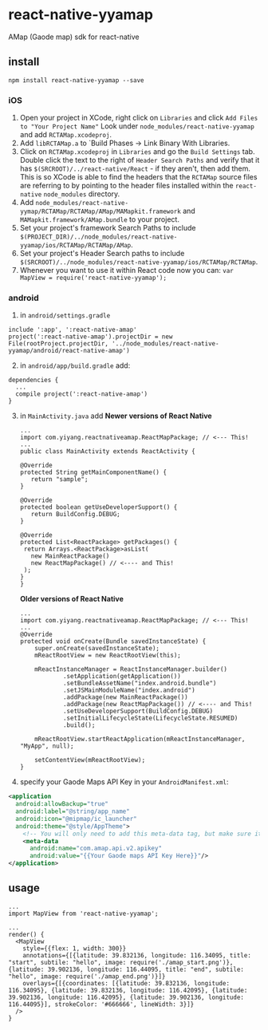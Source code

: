 # react-native-yyamap
AMap (Gaode map) sdk for react-native

## install

`npm install react-native-yyamap --save`

### iOS

1. Open your project in XCode, right click on `Libraries` and click `Add
   Files to "Your Project Name"` Look under `node_modules/react-native-yyamap` and add `RCTAMap.xcodeproj`.
2. Add `libRCTAMap.a` to `Build Phases -> Link Binary With Libraries.
3. Click on `RCTAMap.xcodeproj` in `Libraries` and go the `Build
   Settings` tab. Double click the text to the right of `Header Search
   Paths` and verify that it has `$(SRCROOT)/../react-native/React` - if they
   aren't, then add them. This is so XCode is able to find the headers that
   the `RCTAMap` source files are referring to by pointing to the
   header files installed within the `react-native` `node_modules`
   directory.
4. Add `node_modules/react-native-yymap/RCTAMap/RCTAMap/AMap/MAMapkit.framework` and `MAMapkit.framework/AMap.bundle` to your project.
5. Set your project's framework Search Paths to include `$(PROJECT_DIR)/../node_modules/react-native-yyamap/ios/RCTAMap/RCTAMap/AMap`.
6. Set your project's Header Search paths to include `$(SRCROOT)/../node_modules/react-native-yyamap/ios/RCTAMap/RCTAMap`.
4. Whenever you want to use it within React code now you can: `var MapView =
   require('react-native-yyamap');`


### android

1. in `android/settings.gradle`
  
  ```
  include ':app', ':react-native-amap'
  project(':react-native-amap').projectDir = new File(rootProject.projectDir, '../node_modules/react-native-yyamap/android/react-native-amap')
  ```
    
2. in `android/app/build.gradle` add:

  ```
  dependencies {
    ...
    compile project(':react-native-amap')
  }
  ```
3. in `MainActivity.java` add
**Newer versions of React Native**
      ```
    ...
    import com.yiyang.reactnativeamap.ReactMapPackage; // <--- This!
    ...
    public class MainActivity extends ReactActivity {

     @Override
     protected String getMainComponentName() {
         return "sample";
     }

     @Override
     protected boolean getUseDeveloperSupport() {
         return BuildConfig.DEBUG;
     }

     @Override
     protected List<ReactPackage> getPackages() {
       return Arrays.<ReactPackage>asList(
         new MainReactPackage()
         new ReactMapPackage() // <---- and This!
       );
     }
   }
   ```

    **Older versions of React Native**
   ```
   ...
   import com.yiyang.reactnativeamap.ReactMapPackage; // <--- This!
   ...
   @Override
   protected void onCreate(Bundle savedInstanceState) {
       super.onCreate(savedInstanceState);
       mReactRootView = new ReactRootView(this);

       mReactInstanceManager = ReactInstanceManager.builder()
               .setApplication(getApplication())
               .setBundleAssetName("index.android.bundle")
               .setJSMainModuleName("index.android")
               .addPackage(new MainReactPackage())
               .addPackage(new ReactMapPackage()) // <---- and This!
               .setUseDeveloperSupport(BuildConfig.DEBUG)
               .setInitialLifecycleState(LifecycleState.RESUMED)
               .build();

       mReactRootView.startReactApplication(mReactInstanceManager, "MyApp", null);

       setContentView(mReactRootView);
   }
   ```
4. specify your Gaode Maps API Key in your `AndroidManifest.xml`:

  ```xml
  <application
    android:allowBackup="true"
    android:label="@string/app_name"
    android:icon="@mipmap/ic_launcher"
    android:theme="@style/AppTheme">
      <!-- You will only need to add this meta-data tag, but make sure it's a child of application -->
      <meta-data
        android:name="com.amap.api.v2.apikey"
        android:value="{{Your Gaode maps API Key Here}}"/>
  </application>
  ```    

## usage

```
...
import MapView from 'react-native-yyamap';

...
render() {
  <MapView
    style={{flex: 1, width: 300}}
    annotations={[{latitude: 39.832136, longitude: 116.34095, title: "start", subtile: "hello", image: require('./amap_start.png')}, {latitude: 39.902136, longitude: 116.44095, title: "end", subtile: "hello", image: require('./amap_end.png')}]}
    overlays={[{coordinates: [{latitude: 39.832136, longitude: 116.34095}, {latitude: 39.832136, longitude: 116.42095}, {latitude: 39.902136, longitude: 116.42095}, {latitude: 39.902136, longitude: 116.44095}], strokeColor: '#666666', lineWidth: 3}]}
  />
}
